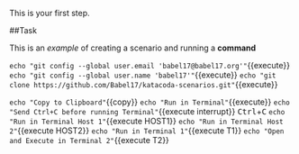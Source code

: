 This is your first step.

##Task

This is an _example_ of creating a scenario and running a **command**

`echo "git config --global user.email 'babel17@babel17.org'"`{{execute}}  
`echo "git config --global user.name 'babel17'"`{{execute}}
`echo "git clone https://github.com/Babel17/katacoda-scenarios.git"`{{execute}}

`echo "Copy to Clipboard"`{{copy}}
`echo "Run in Terminal"`{{execute}}
`echo "Send Ctrl+C before running Terminal"`{{execute interrupt}}
<kbd>Ctrl</kbd>+<kbd>C</kbd>
`echo "Run in Terminal Host 1"`{{execute HOST1}} 
`echo "Run in Terminal Host 2"`{{execute HOST2}}
`echo "Run in Terminal 1"`{{execute T1}} 
`echo "Open and Execute in Terminal 2"`{{execute T2}}
